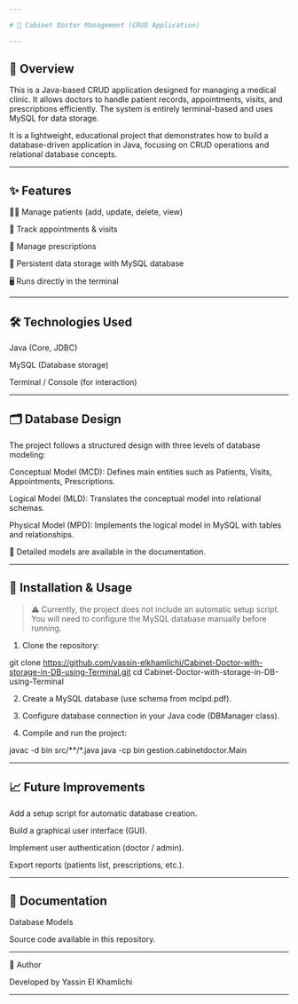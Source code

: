 ```yaml
---

# 🏥 Cabinet Doctor Management (CRUD Application)

---
```


## 📌 Overview

This is a Java-based CRUD application designed for managing a medical clinic. It allows doctors to handle patient records, appointments, visits, and prescriptions efficiently.
The system is entirely terminal-based and uses MySQL for data storage.

It is a lightweight, educational project that demonstrates how to build a database-driven application in Java, focusing on CRUD operations and relational database concepts.


---

## ✨ Features

👨‍⚕️ Manage patients (add, update, delete, view)

📅 Track appointments & visits

💊 Manage prescriptions

💾 Persistent data storage with MySQL database

🖥️ Runs directly in the terminal

---

## 🛠️ Technologies Used

Java (Core, JDBC)

MySQL (Database storage)

Terminal / Console (for interaction)


---

## 🗂️ Database Design

The project follows a structured design with three levels of database modeling:

Conceptual Model (MCD): Defines main entities such as Patients, Visits, Appointments, Prescriptions.

Logical Model (MLD): Translates the conceptual model into relational schemas.

Physical Model (MPD): Implements the logical model in MySQL with tables and relationships.


📎 Detailed models are available in the documentation.


---

## 🚀 Installation & Usage

> ⚠️ Currently, the project does not include an automatic setup script. You will need to configure the MySQL database manually before running.



1. Clone the repository:

git clone https://github.com/yassin-elkhamlichi/Cabinet-Doctor-with-storage-in-DB-using-Terminal.git
cd Cabinet-Doctor-with-storage-in-DB-using-Terminal


2. Create a MySQL database (use schema from mclpd.pdf).


3. Configure database connection in your Java code (DBManager class).


4. Compile and run the project:

javac -d bin src/**/*.java
java -cp bin gestion.cabinetdoctor.Main




---

## 📈 Future Improvements

Add a setup script for automatic database creation.

Build a graphical user interface (GUI).

Implement user authentication (doctor / admin).

Export reports (patients list, prescriptions, etc.).



---

## 📖 Documentation

Database Models

Source code available in this repository.


---

👤 Author

Developed by Yassin El Khamlichi


---
